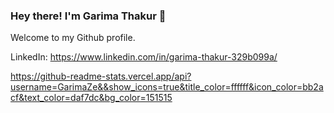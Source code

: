 ### Hey there! I'm Garima Thakur 👋
Welcome to my Github profile.



LinkedIn: https://www.linkedin.com/in/garima-thakur-329b099a/


https://github-readme-stats.vercel.app/api?username=GarimaZe&&show_icons=true&title_color=ffffff&icon_color=bb2acf&text_color=daf7dc&bg_color=151515

<!--
**GarimaZe/GarimaZe** is a ✨ _special_ ✨ repository because its `README.md` (this file) appears on your GitHub profile.

Here are some ideas to get you started:

->
